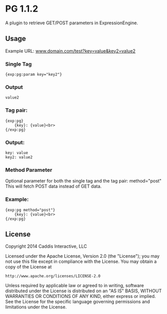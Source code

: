 # PG 1.1.2

A plugin to retrieve GET/POST parameters in ExpressionEngine.

## Usage

Example URL: www.domain.com/test?key=value&key2=value2

### Single Tag

	{exp:pg:param key="key2"}

### Output

	value2

### Tag pair:

	{exp:pg}
		{key}: {value}<br>
	{/exp:pg}

### Output:

	key: value
	key2: value2

### Method Parameter

Optional parameter for both the single tag and the tag pair: method="post"  
This will fetch POST data instead of GET data.

### Example:

	{exp:pg method="post"}
		{key}: {value}<br>
	{/exp:pg}

## License

Copyright 2014 Caddis Interactive, LLC

Licensed under the Apache License, Version 2.0 (the "License");
you may not use this file except in compliance with the License.
You may obtain a copy of the License at

	http://www.apache.org/licenses/LICENSE-2.0

Unless required by applicable law or agreed to in writing, software
distributed under the License is distributed on an "AS IS" BASIS,
WITHOUT WARRANTIES OR CONDITIONS OF ANY KIND, either express or implied.
See the License for the specific language governing permissions and
limitations under the License.